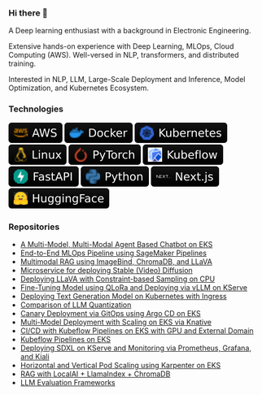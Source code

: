 ### Hi there 👋
A Deep learning enthusiast with a background in Electronic Engineering.


Extensive hands-on experience with Deep Learning, MLOps, Cloud Computing (AWS). Well-versed in NLP, transformers, and distributed training.

Interested in NLP, LLM, Large-Scale Deployment and Inference, Model Optimization, and Kubernetes Ecosystem.

### Technologies

![AWS](https://github.com/mmgxa/mmgxa/raw/main/images/AWS.svg)
![Docker](https://github.com/mmgxa/mmgxa/raw/main/images/Docker.svg)
![Kubernetes](https://github.com/mmgxa/mmgxa/raw/main/images/Kubernetes.svg)
![Linux](https://github.com/mmgxa/mmgxa/raw/main/images/Linux.svg)
![PyTorch](https://github.com/mmgxa/mmgxa/raw/main/images/PyTorch.svg)
![KubeFlow](https://github.com/mmgxa/mmgxa/raw/main/images/Kubeflow.svg)
![FastAPI](https://github.com/mmgxa/mmgxa/raw/main/images/FastAPI.svg)
![Python](https://github.com/mmgxa/mmgxa/raw/main/images/Python.svg)
![Nextjs](https://github.com/mmgxa/mmgxa/raw/main/images/Next.svg)
![HuggingFace](https://github.com/mmgxa/mmgxa/raw/main/images/HuggingFace1.svg)


### Repositories
- [A Multi-Model, Multi-Modal Agent Based Chatbot on EKS](https://github.com/mmgxa/llm_lmm_chatbot)
- [End-to-End MLOps Pipeline using SageMaker Pipelines](https://github.com/mmgxa/mlops_sagemaker)
- [Multimodal RAG using ImageBind, ChromaDB, and LLaVA](https://github.com/mmgxa/multimodal_rag)
- [Microservice for deploying Stable (Video) Diffusion](https://github.com/mmgxa/micro_svd)
- [Deploying LLaVA with Constraint-based Sampling on CPU](https://github.com/mmgxa/llava_llama_gbnf)
- [Fine-Tuning Model using QLoRa and Deploying via vLLM on KServe](https://github.com/mmgxa/chat_llm_ft_kserve)
- [Deploying Text Generation Model on Kubernetes with Ingress](https://github.com/mmgxa/llm_deploy_k8s)
- [Comparison of LLM Quantization](https://github.com/mmgxa/E3_S24)
- [Canary Deployment via GitOps using Argo CD on EKS](https://github.com/mmgxa/E3_S23)
- [Multi-Model Deployment with Scaling on EKS via Knative](https://github.com/mmgxa/E3_S22)
- [CI/CD with Kubeflow Pipelines on EKS with GPU and External Domain](https://github.com/mmgxa/kubeflow_cicd_eks)
- [Kubeflow Pipelines on EKS](https://github.com/mmgxa/E3_S20)
- [Deploying SDXL on KServe and Monitoring via Prometheus, Grafana, and Kiali](https://github.com/mmgxa/E3_S19)
- [Horizontal and Vertical Pod Scaling using Karpenter on EKS](https://github.com/mmgxa/E3_S18)
- [RAG with LocalAI + LlamaIndex + ChromaDB](https://github.com/mmgxa/llamaindex_rag)
- [LLM Evaluation Frameworks](https://github.com/mmgxa/llm_eval)
<!--
**mmgxa/mmgxa** is a ✨ _special_ ✨ repository because its `README.md` (this file) appears on your GitHub profile.

Here are some ideas to get you started:

- 🔭 I’m currently working on ...
- 🌱 I’m currently learning ...
- 👯 I’m looking to collaborate on ...
- 🤔 I’m looking for help with ...
- 💬 Ask me about ...
- 📫 How to reach me: ...
- 😄 Pronouns: ...
- ⚡ Fun fact: ...
-->
